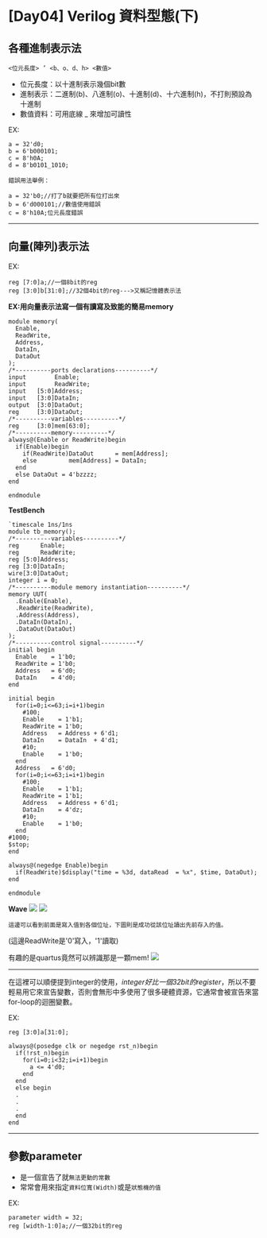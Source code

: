 
# [Day04] Verilog 資料型態(下)
## 各種進制表示法
```
<位元長度> ’ <b、o、d、h> <數值>
```
- 位元長度：以十進制表示幾個bit數
- 進制表示：二進制(b)、八進制(o)、十進制(d)、十六進制(h)，不打則預設為十進制
- 數值資料：可用底線 _ 來增加可讀性

EX:
```
a = 32'd0;
b = 6'b000101;
c = 8'h0A;
d = 8'b0101_1010;
```
`錯誤用法舉例：`
```
a = 32'b0;//打了b就要把所有位打出來
b = 6'd000101;//數值使用錯誤
c = 8'h10A;位元長度錯誤
```

---

## 向量(陣列)表示法

EX:
```
reg [7:0]a;//一個8bit的reg
reg [3:0]b[31:0];//32個4bit的reg--->又稱記憶體表示法
```
**EX:用向量表示法寫一個有讀寫及致能的簡易memory**
```
module memory(
  Enable,
  ReadWrite,
  Address, 
  DataIn,
  DataOut
);
/*----------ports declarations----------*/
input        Enable;
input        ReadWrite;
input   [5:0]Address; 
input   [3:0]DataIn;
output  [3:0]DataOut;
reg     [3:0]DataOut;
/*----------variables----------*/
reg     [3:0]mem[63:0];
/*----------memory----------*/
always@(Enable or ReadWrite)begin
  if(Enable)begin
    if(ReadWrite)DataOut      = mem[Address];
    else         mem[Address] = DataIn;
  end
  else DataOut = 4'bzzzz;
end

endmodule
```
**TestBench**
```
`timescale 1ns/1ns
module tb_memory();
/*----------variables----------*/
reg      Enable;
reg      ReadWrite;
reg [5:0]Address; 
reg [3:0]DataIn;
wire[3:0]DataOut;
integer i = 0;
/*----------module memory instantiation----------*/
memory UUT(
  .Enable(Enable),
  .ReadWrite(ReadWrite),
  .Address(Address), 
  .DataIn(DataIn),
  .DataOut(DataOut)
);
/*----------control signal----------*/
initial begin
  Enable    = 1'b0;
  ReadWrite = 1'b0;
  Address   = 6'd0;
  DataIn    = 4'd0;
end

initial begin
  for(i=0;i<=63;i=i+1)begin
    #100;
    Enable    = 1'b1;
    ReadWrite = 1'b0;
    Address   = Address + 6'd1;
    DataIn    = DataIn  + 4'd1;
    #10;
    Enable    = 1'b0;
  end
  Address   = 6'd0;
  for(i=0;i<=63;i=i+1)begin
    #100;
    Enable    = 1'b1;
    ReadWrite = 1'b1;
    Address   = Address + 6'd1;
    DataIn    = 4'dz;
    #10;
    Enable    = 1'b0;
  end
#1000;
$stop;
end

always@(negedge Enable)begin
  if(ReadWrite)$display("time = %3d, dataRead  = %x", $time, DataOut);
end

endmodule
```

**Wave**
![](https://i.imgur.com/sgFNz36.png)
![](https://i.imgur.com/Hbn57P0.png)

`這邊可以看到前面是寫入值到各個位址，下圖則是成功從該位址讀出先前存入的值。`

(這邊ReadWrite是'0'寫入，'1'讀取)

有趣的是quartus竟然可以辨識那是一顆mem!
![](https://i.imgur.com/CSU5QJI.png)


---

在這裡可以順便提到integer的使用，*integer好比一個32bit的register*，所以不要輕易用它來宣告變數，否則會無形中多使用了很多硬體資源，它通常會被宣告來當for-loop的迴圈變數。

EX:
```
reg [3:0]a[31:0];

always@(posedge clk or negedge rst_n)begin
  if(!rst_n)begin
    for(i=0;i<32;i=i+1)begin
      a <= 4'd0;
    end
  end
  else begin
  .
  .
  .
  end
end
```

---

## 參數parameter
- 是一個宣告了就`無法更動的常數`
- 常常會用來指定`資料位寬(Width)`或是`狀態機的值`

EX:
```
parameter width = 32;
reg [width-1:0]a;//一個32bit的reg
```
